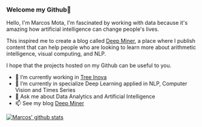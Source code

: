 ### Welcome my Github👋

Hello, I'm Marcos Mota, I'm fascinated by working with data because it's amazing how artificial intelligence can change people's lives.

This inspired me to create a blog called [Deep Miner](https://deepminer.com.br/), a place where I publish content that can help people who are looking to learn more about arithmetic intelligence, visual computing, and NLP.

I hope that the projects hosted on my Github can be useful to you.

- 🔭 I’m currently working in [Tree Inova](https://treeinova.com.br/) 
- 🌱 I’m currently in specialize Deep Learning applied in NLP, Computer Vision and Times Series
- 💬 Ask me about Data Analytics and Artificial Intelligence
- 📫 See my blog [Deep Miner](https://deepminer.com.br/)


[![Marcos' github stats](https://github-readme-stats.vercel.app/api?username=MarcosMota)](https://github.com/MarcosMota/github-readme-stats)
